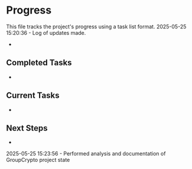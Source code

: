 # Progress

This file tracks the project's progress using a task list format.
2025-05-25 15:20:36 - Log of updates made.

*

## Completed Tasks

*   

## Current Tasks

*   

## Next Steps

*
2025-05-25 15:23:56 - Performed analysis and documentation of GroupCrypto project state